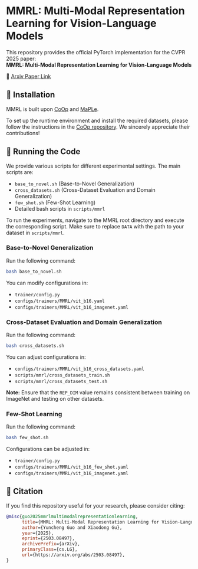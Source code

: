 # MMRL: Multi-Modal Representation Learning for Vision-Language Models  

This repository provides the official PyTorch implementation for the CVPR 2025 paper:  
**MMRL: Multi-Modal Representation Learning for Vision-Language Models**  

📄 [Arxiv Paper Link](https://arxiv.org/pdf/2503.08497)  

## 🔧 Installation  

MMRL is built upon [CoOp](https://github.com/KaiyangZhou/CoOp) and [MaPLe](https://github.com/muzairkhattak/multimodal-prompt-learning).  

To set up the runtime environment and install the required datasets, please follow the instructions in the [CoOp repository](https://github.com/KaiyangZhou/CoOp). We sincerely appreciate their contributions!  

## 🚀 Running the Code  

We provide various scripts for different experimental settings. The main scripts are:

- `base_to_novel.sh` (Base-to-Novel Generalization)
- `cross_datasets.sh` (Cross-Dataset Evaluation and Domain Generalization)
- `few_shot.sh` (Few-Shot Learning)
- Detailed bash scripts in `scripts/mmrl`

To run the experiments, navigate to the MMRL root directory and execute the corresponding script. Make sure to replace `DATA` with the path to your dataset in `scripts/mmrl`.  
### **Base-to-Novel Generalization**  

Run the following command:  

```bash
bash base_to_novel.sh
```

You can modify configurations in:  
- `trainer/config.py`  
- `configs/trainers/MMRL/vit_b16.yaml`  
- `configs/trainers/MMRL/vit_b16_imagenet.yaml`  

### **Cross-Dataset Evaluation and Domain Generalization**  

Run the following command:  

```bash
bash cross_datasets.sh
```

You can adjust configurations in:  
- `configs/trainers/MMRL/vit_b16_cross_datasets.yaml`  
- `scripts/mmrl/cross_datasets_train.sh`  
- `scripts/mmrl/cross_datasets_test.sh`  

**Note:** Ensure that the `REP_DIM` value remains consistent between training on ImageNet and testing on other datasets.  

### **Few-Shot Learning**  

Run the following command:  

```bash
bash few_shot.sh
```

Configurations can be adjusted in:  
- `trainer/config.py`
- `configs/trainers/MMRL/vit_b16_few_shot.yaml`
- `configs/trainers/MMRL/vit_b16_imagenet.yaml`

## 📌 Citation  

If you find this repository useful for your research, please consider citing:  

```bibtex
@misc{guo2025mmrlmultimodalrepresentationlearning,
      title={MMRL: Multi-Modal Representation Learning for Vision-Language Models}, 
      author={Yuncheng Guo and Xiaodong Gu},
      year={2025},
      eprint={2503.08497},
      archivePrefix={arXiv},
      primaryClass={cs.LG},
      url={https://arxiv.org/abs/2503.08497}, 
}
```
